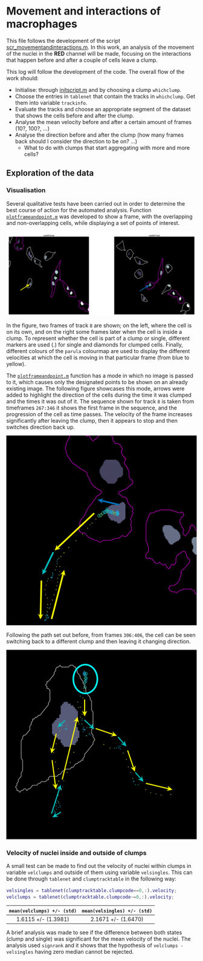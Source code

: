 # Movement and interactions of macrophages
This file follows the development of the script
[scr_movementandinteractions.m](../scr_movementandinteractions.m).
In this work, an analysis of the movement of the nuclei in the
**RED** channel will be made, focusing on the interactions that
happen before and after a couple of cells leave a clump.

This log will follow the development of the code. The overall flow
of the work should:
+ Initialise: through [initscript.m](../initscript.m) and by
  choosing a clump `whichclump`.
+ Choose the entries in `tablenet` that contain the tracks in
  `whichclump`. Get them into variable `trackinfo`.
+ Evaluate the tracks and choose an appropriate segment of the
  dataset that shows the cells before and after the clump.
+ Analyse the mean velocity before and after a certain amount of
  frames (10?, 100?, ...)
+ Analyse the direction before and after the clump (how many frames 
  back should I consider the direction to be on? ...)
  + What to do with clumps that start aggregating with more and more cells? 

## Exploration of the data
### Visualisation
Several qualitative tests have been carried out in order to determine the
best course of action for the automated analysis.
Function [`plotframeandpoint.m`](../plotframeandpoint.m) was developed
to show a frame, with the overlapping and non-overlapping cells, while
displaying a set of points of interest.

![visualisation-1](../figs/visualisation-log1.png)

In the figure, two frames of track `8` are shown; on the left, where the
cell is on its own, and on the right some frames later when the cell is
inside a clump. To represent whether the cell is part of a clump or single,
different markers are used (.) for single and diamonds for clumped cells.
Finally, different colours of the `parula` colourmap are used to display
the different velocities at which the cell is moving in that particular
frame (from blue to yellow).

The [`plotframeandpoint.m`](../plotframeandpoint.m) function has a mode
in which no image is passed to it, which causes only the designated points
to be shown on an already existing image. The following figure showcases
this mode, arrows were added to highlight the direction of the cells during
the time it was clumped and the times it was out of it. The sequence shown
for track `8` is taken from timeframes `267:346` it shows the first frame
in the sequence, and the progression of the cell as time passes. The
velocity of the frame increases significantly after leaving the clump, then
it appears to stop and then switches direction back up.

![visualisation-2](../figs/visualisation-log2.png)

Following the path set out before, from frames `306:406`, the cell can be
seen switching back to a different clump and then leaving it changing
direction.

![visualisation-3](../figs/visualisation-log3.png)

### Velocity of nuclei inside and outside of clumps
A small test can be made to find out the velocity of nuclei within clumps
in variable `velclumps` and outside of them using variable `velsingles`.
This can be done through `tablenet` and `clumptracktable` in the following
way:
```Matlab
velsingles = tablenet(clumptracktable.clumpcode==0,:).velocity;
velclumps = tablenet(clumptracktable.clumpcode~=0,:).velocity;
```

| `mean(velclumps) +/- (std)` | `mean(velsingles) +/- (std)` |
|:-----------------:|:------------------:|
| 1.6115 +/- (1.3981) | 2.1671 +/- (1.6470) |

A brief analysis was made to see if the difference between both states
(clump and single) was significant for the mean velocity of the nuclei.
The analysis used `signrank` and it shows that the hypothesis of
`velclumps - velsingles` having zero median cannot be rejected.
